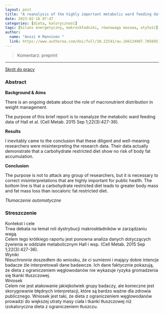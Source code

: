 ```yaml
---
layout: post
title: "A reanalysis of the highly important metabolic ward feeding data of Hall and colleagues: a brief report "
date: 2023-02-16 07:47
categories: [dieta, kaloryczność]
tags: [bilans energetyczny, makroskładniki, równowaga masowa, otyłość]
author:
  name: "Anssi H Manninen "
  link: https://www.authorea.com/doi/full/10.22541/au.166134987.70569518/v1
---
```


> Komentarz: preprint
> 
<hr>

[Skrót do pracy]() 

### Abstract
**Background & Aims**

There is an ongoing debate about the role of macronutrient distribution in weight management.

The purpose of this brief report is to reanalyze the metabolic ward feeding data of Hall et al. (Cell Metab. 2015 Sep 1;22(3):427-36).

**Results**

I inevitably came to the conclusion that these diligent and well-meaning researchers were misinterpreting the research data. Their data actually demonstrate that a carbohydrate restricted diet show no risk of body fat accumulation.

**Conclusion**

The purpose is not to attack any group of researchers, but it is necessary to correct misinterpretations that are highly important for public health. The bottom line is that a carbohydrate restricted diet leads to greater body mass and fat mass loss than isocaloric fat restricted diet.

*Tłumaczenie automatyczne*

### Streszczenie
Kontekst i cele  
Trwa debata na temat roli dystrybucji makroskładników w zarządzaniu wagą.  
Celem tego krótkiego raportu jest ponowna analiza danych dotyczących żywienia w oddziale metabolicznym Hall i wsp. (Cell Metab. 2015 Sep 1;22(3):427-36).  
Wyniki  
Nieuchronnie doszedłem do wniosku, że ci sumienni i mający dobre intencje badacze źle interpretowali dane badawcze. Ich dane faktycznie pokazują, że dieta z ograniczeniem węglowodanów nie wykazuje ryzyka gromadzenia się tkanki tłuszczowej.  
Wniosek  
Celem nie jest atakowanie jakiejkolwiek grupy badaczy, ale konieczne jest skorygowanie błędnych interpretacji, które są bardzo ważne dla zdrowia publicznego. Wniosek jest taki, że dieta z ograniczeniem węglowodanów prowadzi do większej utraty masy ciała i tkanki tłuszczowej niż izokaloryczna dieta z ograniczeniem tłuszczu.